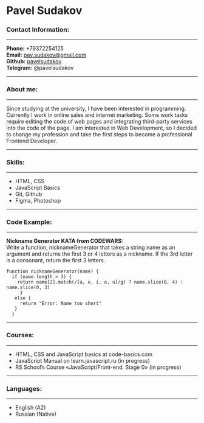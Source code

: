 # Pavel Sudakov  
### Contact Information:
-----
**Phone:** +79372254125   
**Email:** pav.sudakov@gmail.com   
**Github:** [pavelsudakov](https://github.com/pavelsudakov)  
**Telegram:** @pavelsudakov

----
### About me:   
----   

Since studying at the university, I have been interested in programming. Currently I work in online sales and internet marketing. Some work tasks require editing the code of web pages and integrating third-party services into the code of the page. I am interested in Web Development, so I decided to change my profession and take the first steps to become a professional Frontend Developer.    

--------------------------------
### Skills:
--------------------------------
* HTML, CSS
* JavaScript Basics
* Git, Github
* Figma, Photoshop    
--------------------------------
### Code Example:   
--------------------------------
**Nickname Generator KATA from CODEWARS:**   
Write a function, nicknameGenerator that takes a string name as an argument and returns the first 3 or 4 letters as a nickname. If the 3rd letter is a consonant, return the first 3 letters.
```
function nicknameGenerator(name) { 
  if (name.length > 3) { 
    return name[2].match(/[a, e, i, o, u]/g) ? name.slice(0, 4) : name.slice(0, 3)
     }
   else {
     return "Error: Name too short"
   }
  }
```

---

### Courses:   
---

* HTML, CSS and JavaScript basics at code-basics.com
* JavaScript Manual on learn.javascript.ru (in progress)
* RS School’s Course «JavaScript/Front-end. Stage 0» (in progress)    


----------------------------------------------------------------

### Languages:   
--------

* English (A2)
* Russian (Native)